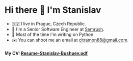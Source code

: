 # Hi there 👋 I'm Stanislav

- 🇨🇿 I live in Prague, Czech Republic.
- 🐍 I'm a Senior Software Engineer at [Semrush](https://www.semrush.com).
- 🤖 Most of the time I'm writing on Python.
- ✉️ You can shoot me an email at [citramon88@gmail.com](mailto:citramon88@gmail.com).

#### My CV: [Resume-Stanislav-Bushuev.pdf](https://raw.githubusercontent.com/citramon/citramon/master/Resume-Stanislav-Bushuev.pdf)